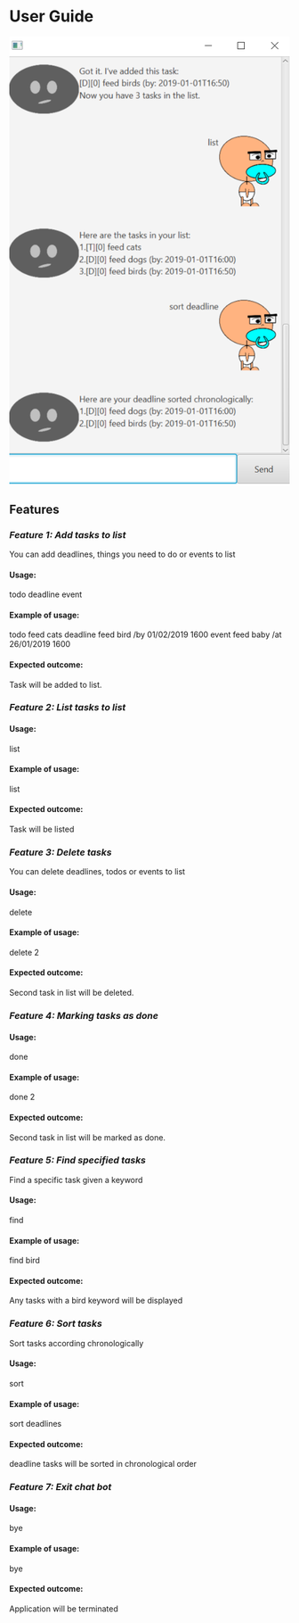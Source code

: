 # User Guide

![Screenshot of ui](Ui.png)

## Features 

### *_Feature 1: Add tasks to list_*
You can add deadlines, things you need to do or events to list

#### Usage:
todo
deadline
event

#### Example of usage: 
todo feed cats
deadline feed bird /by 01/02/2019 1600
event feed baby /at 26/01/2019 1600

#### Expected outcome:
Task will be added to list.

### *_Feature 2: List tasks to list_*

#### Usage:
list

#### Example of usage: 
list

#### Expected outcome:
Task will be listed

### *_Feature 3: Delete tasks_*
You can delete deadlines, todos or events to list

#### Usage:
delete

#### Example of usage: 
delete 2

#### Expected outcome:
Second task in list will be deleted.

### *_Feature 4: Marking tasks as done_*

#### Usage:
done

#### Example of usage: 
done 2

#### Expected outcome:
Second task in list will be marked as done.


### *_Feature 5: Find specified tasks_*
Find a specific task given a keyword

#### Usage:
find

#### Example of usage: 
find bird

#### Expected outcome:
Any tasks with a bird keyword will be displayed

### *_Feature 6: Sort tasks_*
Sort tasks according chronologically

#### Usage:
sort

#### Example of usage: 
sort deadlines

#### Expected outcome:
deadline tasks will be sorted in chronological order

### *_Feature 7: Exit chat bot_*

#### Usage:
bye

#### Example of usage: 
bye

#### Expected outcome:
Application will be terminated
